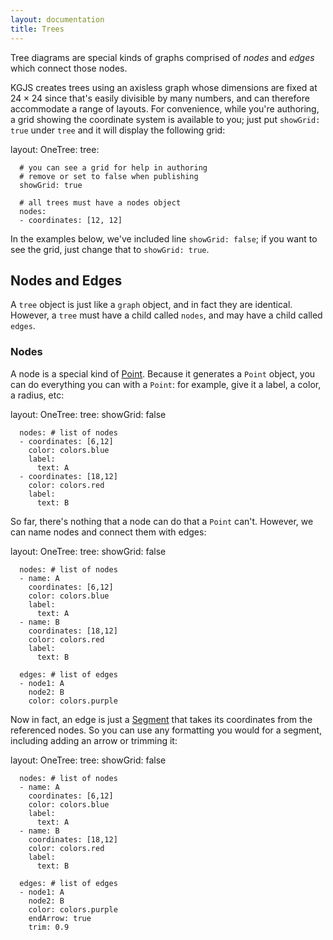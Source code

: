 ```yaml
---
layout: documentation
title: Trees
---
```


Tree diagrams are special kinds of graphs comprised of *nodes* and *edges* which connect those nodes.

KGJS creates trees using an axisless graph whose dimensions are fixed at $24 \times 24$ since that's easily divisible by many numbers, and can therefore accommodate a range of layouts. For convenience, while you're authoring, a grid showing the coordinate system is available to you; just put `showGrid: true` under `tree` and it will display the following grid:

<div width="500" height="410" class="codePreview">

layout:
  OneTree:
    tree:
    
      # you can see a grid for help in authoring
      # remove or set to false when publishing 
      showGrid: true
      
      # all trees must have a nodes object
      nodes:
      - coordinates: [12, 12]

</div>

In the examples below, we've included line `showGrid: false`; if you want to see the grid, just change that to `showGrid: true`.

## Nodes and Edges

A `tree` object is just like a `graph` object, and in fact they are identical. However, a `tree` must have a child called `nodes`, and may have a child called `edges`.

### Nodes

A node is a special kind of [Point](../graph-objects/point). Because it generates a `Point` object, you can do everything you can with a `Point`: for example, give it a label, a color, a radius, etc:

<div width="500" height="410" class="codePreview">

layout:
  OneTree:
    tree:
      showGrid: false
      
      nodes: # list of nodes
      - coordinates: [6,12]
        color: colors.blue
        label:
          text: A
      - coordinates: [18,12]
        color: colors.red
        label:
          text: B

</div>

So far, there's nothing that a node can do that a `Point` can't. However, we can name nodes and connect them with edges:

<div width="500" height="410" class="codePreview">

layout:
  OneTree:
    tree:
      showGrid: false
      
      nodes: # list of nodes
      - name: A
        coordinates: [6,12]
        color: colors.blue
        label:
          text: A
      - name: B
        coordinates: [18,12]
        color: colors.red
        label:
          text: B

      edges: # list of edges
      - node1: A
        node2: B
        color: colors.purple

</div>

Now in fact, an edge is just a [Segment](../graph-objects/segments-arrows) that takes its coordinates from the referenced nodes. So you can use any formatting you would for a segment, including adding an arrow or trimming it:

<div width="500" height="410" class="codePreview">

layout:
  OneTree:
    tree:
      showGrid: false
      
      nodes: # list of nodes
      - name: A
        coordinates: [6,12]
        color: colors.blue
        label:
          text: A
      - name: B
        coordinates: [18,12]
        color: colors.red
        label:
          text: B

      edges: # list of edges
      - node1: A
        node2: B
        color: colors.purple
        endArrow: true
        trim: 0.9

</div>